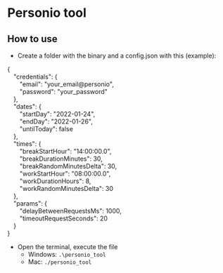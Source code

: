 # Personio tool

## How to use

- Create a folder with the binary and a config.json with this (example):

{<br>
&emsp;"credentials": {<br>
&emsp;&emsp;"email": "your_email@personio",<br>
&emsp;&emsp;"password": "your_password"<br>
&emsp;},<br>
&emsp;"dates": {<br>
&emsp;&emsp;"startDay": "2022-01-24",<br>
&emsp;&emsp;"endDay": "2022-01-26",<br>
&emsp;&emsp;"untilToday": false<br>
&emsp;},<br>
&emsp;"times": {<br>
&emsp;&emsp;"breakStartHour": "14:00:00.0",<br>
&emsp;&emsp;"breakDurationMinutes": 30,<br>
&emsp;&emsp;"breakRandomMinutesDelta": 30,<br>
&emsp;&emsp;"workStartHour": "08:00:00.0",<br>
&emsp;&emsp;"workDurationHours": 8,<br>
&emsp;&emsp;"workRandomMinutesDelta": 30<br>
&emsp;},<br>
&emsp;"params": {<br>
&emsp;&emsp;"delayBetweenRequestsMs": 1000,<br>
&emsp;&emsp;"timeoutRequestSeconds": 20<br>
&emsp;}<br>
}

- Open the terminal, execute the file
    - Windows: ``.\personio_tool``
    - Mac: ``./personio_tool``